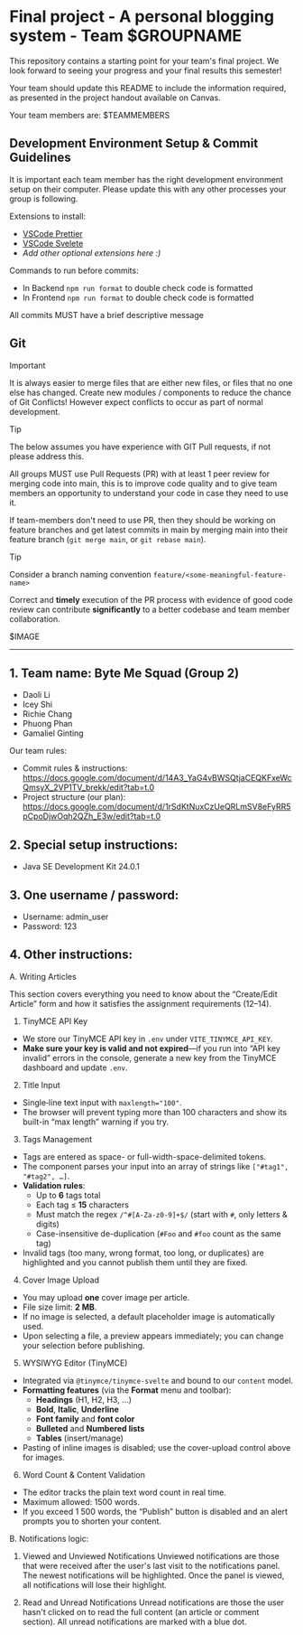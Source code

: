 # Final project - A personal blogging system - Team $GROUPNAME

This repository contains a starting point for your team's final project. We look forward to seeing your progress and your final results this semester!

Your team should update this README to include the information required, as presented in the project handout available on Canvas.

Your team members are:
$TEAMMEMBERS

## Development Environment Setup & Commit Guidelines

It is important each team member has the right development environment setup on their computer.
Please update this with any other processes your group is following.

Extensions to install:

- [VSCode Prettier](https://marketplace.visualstudio.com/items?itemName=esbenp.prettier-vscode)
- [VSCode Svelete](https://marketplace.visualstudio.com/items?itemName=svelte.svelte-vscode)
- _Add other optional extensions here :)_

Commands to run before commits:

- In Backend `npm run format` to double check code is formatted
- In Frontend `npm run format` to double check code is formatted

All commits MUST have a brief descriptive message

## Git

> [!IMPORTANT]
> It is always easier to merge files that are either new files, or files that no one else has changed. Create new modules / components to reduce the chance of Git Conflicts! However expect conflicts to occur as part of normal development.

> [!TIP]
> The below assumes you have experience with GIT Pull requests, if not please address this.

All groups MUST use Pull Requests (PR) with at least 1 peer review for merging code into main, this is to improve code quality and to give team members an opportunity to understand your code in case they need to use it.

If team-members don't need to use PR, then they should be working on feature branches and get latest commits in main by merging main into their feature branch (`git merge main`, or `git rebase main`).

> [!TIP]
> Consider a branch naming convention `feature/<some-meaningful-feature-name>`

Correct and **timely** execution of the PR process with evidence of good code review can contribute **significantly** to a better codebase and team member collaboration.

$IMAGE

----------------------

## 1. Team name: Byte Me Squad (Group 2)

+ Daoli Li
+ Icey Shi
+ Richie Chang
+ Phuong Phan
+ Gamaliel Ginting

Our team rules:
- Commit rules & instructions: https://docs.google.com/document/d/14A3_YaG4vBWSQtjaCEQKFxeWcQmsyX_2VP1TV_brekk/edit?tab=t.0
- Project structure (our plan): https://docs.google.com/document/d/1rSdKtNuxCzUeQRLmSV8eFyRR5pCpoDjwOqh2QZh_E3w/edit?tab=t.0 
## 2. Special setup instructions: 
+ Java SE Development Kit 24.0.1

## 3. One username / password:
+ Username: admin_user 
+ Password: 123

## 4. Other instructions:

A. Writing Articles

This section covers everything you need to know about the “Create/Edit Article” form and how it satisfies the assignment requirements (12–14).

1. TinyMCE API Key

- We store our TinyMCE API key in `.env` under `VITE_TINYMCE_API_KEY`.  
- **Make sure your key is valid and not expired**—if you run into “API key invalid” errors in the console, generate a new key from the TinyMCE dashboard and update `.env`.

2. Title Input

- Single‐line text input with `maxlength="100"`.  
- The browser will prevent typing more than 100 characters and show its built-in “max length” warning if you try.

3. Tags Management

- Tags are entered as space- or full-width-space-delimited tokens.  
- The component parses your input into an array of strings like `["#tag1", "#tag2", …]`.  
- **Validation rules**:  
  - Up to **6** tags total  
  - Each tag ≤ **15** characters  
  - Must match the regex `/^#[A-Za-z0-9]+$/` (start with `#`, only letters & digits)  
  - Case-insensitive de-duplication (`#Foo` and `#foo` count as the same tag)  
- Invalid tags (too many, wrong format, too long, or duplicates) are highlighted and you cannot publish them until they are fixed.

4. Cover Image Upload

- You may upload **one** cover image per article.  
- File size limit: **2 MB**.  
- If no image is selected, a default placeholder image is automatically used.  
- Upon selecting a file, a preview appears immediately; you can change your selection before publishing.

5. WYSIWYG Editor (TinyMCE)

- Integrated via `@tinymce/tinymce-svelte` and bound to our `content` model.  
- **Formatting features** (via the **Format** menu and toolbar):  
  - **Headings** (H1, H2, H3, …)  
  - **Bold**, **Italic**, **Underline**  
  - **Font family** and **font color**  
  - **Bulleted** and **Numbered lists**  
  - **Tables** (insert/manage)  
- Pasting of inline images is disabled; use the cover-upload control above for images.

6. Word Count & Content Validation

- The editor tracks the plain text word count in real time.  
- Maximum allowed: 1500 words.  
- If you exceed 1 500 words, the “Publish” button is disabled and an alert prompts you to shorten your content.

B. Notifications logic:

1. Viewed and Unviewed Notifications
Unviewed notifications are those that were received after the user's last visit to the notifications panel.
The newest notifications will be highlighted. Once the panel is viewed, all notifications will lose their highlight.

2. Read and Unread Notifications
Unread notifications are those the user hasn't clicked on to read the full content (an article or comment section).
All unread notifications are marked with a blue dot.